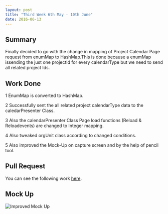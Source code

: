 ```yaml
---
layout: post
title: "Third Week 6th May - 10th June"
date: 2016-06-13
---
```

## Summary
Finally decided to go with the change in mapping of Project Calendar Page request from enumMap to HashMap.This is done because a enumMap issending the just one projectId for every calendarType but we need to send all related project Ids.

## Work Done

1 EnumMap is converted to HashMap.

2 Successfully sent the all related project calendarType data to the caledarPresenter Class.

3 Also the calendarPresenter Class Page load functions (Reload & Reloadevents) are changed to Integer mapping.

4 Also tweaked orgUnit class according to changed conditions.

5 Also improved the Mock-Up on capture screen and by the help of pencil tool.

## Pull Request

You can see the following work [here](https://github.com/sigmah-dev/sigmah/pull/27).

## Mock Up
![Improved Mock Up](https://13778736201386859235.googlegroups.com/attach/610605f2bfab7/untitled_page.png?part=0.1&view=1&vt=ANaJVrEkdhKmWuOtWUuG3ucmHIMusQg_bfA_1ulZhVvEpJeUMNcD9Sz4GJh7eFYtiSriFpWtfo-447kFJwnlSVr97oL2aMbBmLIjbX7Qf0leMUkY65gBZck)